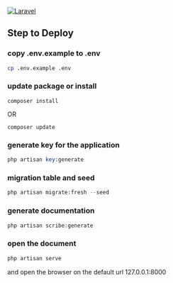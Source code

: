 [![Laravel](https://github.com/StevyMarlino/nextwaveApi/actions/workflows/laravel.yml/badge.svg)](https://github.com/StevyMarlino/nextwaveApi/actions/workflows/laravel.yml)

## Step to Deploy

### copy .env.example to .env
 
```bash
cp .env.example .env
```

### update package or install 

```composer
composer install
```
OR
```composer
composer update
```
### generate key for the application

```php
php artisan key:generate
```

### migration table and seed

```php
php artisan migrate:fresh --seed
```
### generate documentation

```php
php artisan scribe:generate
```
### open the document
```php
php artisan serve
```
and open the browser on the default url 127.0.0.1:8000





